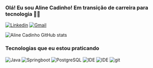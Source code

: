 ### Olá! Eu sou Aline Cadinho! Em transição de carreira para tecnologia 👩‍🦱

[![Linkedin](https://img.shields.io/badge/LinkedIn-0077B5?style=for-the-badge&logo=linkedin&logoColor=white)](https://www.linkedin.com/in/aline-cadinho/)
[![Gmail](https://img.shields.io/badge/Gmail-D14836?style=for-the-badge&logo=gmail&logoColor=white)](cadinhoaline@gmail.com)

![Aline Cadinho GitHub stats](https://github-readme-stats.vercel.app/api?username=alinecadinhoo&show_icons=true&theme=synthwave)

### Tecnologias que eu estou praticando

<div>
<img align="center" alt="Java" src="https://img.shields.io/badge/Java-ED8B00?style=for-the-badge&logo=openjdk&logoColor=white" />
<img align="center" alt="Springboot" src="https://img.shields.io/badge/Spring-6DB33F?style=for-the-badge&logo=spring&logoColor=white" />
<img align="center" alt="PostgreSQL" src="https://img.shields.io/badge/PostgreSQL-316192?style=for-the-badge&logo=postgresql&logoColor=white" />
<img align="center" alt="IDE" src="https://img.shields.io/badge/IntelliJ_IDEA-000000.svg?style=for-the-badge&logo=intellij-idea&logoColor=whit" />
<img align="center" alt="IDE" src="https://img.shields.io/badge/Eclipse-2C2255?style=for-the-badge&logo=eclipse&logoColor=white" />
<img align="center" alt="git" src="https://img.shields.io/badge/GIT-E44C30?style=for-the-badge&logo=git&logoColor=white" />
</div>

